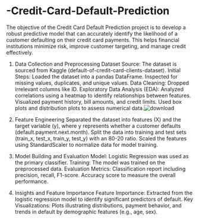 # -Credit-Card-Default-Prediction
The objective of the Credit Card Default Prediction project is to develop a robust predictive model that can accurately identify the likelihood of a customer defaulting on their credit card payments. This helps financial institutions minimize risk, improve customer targeting, and manage credit effectively.
1. Data Collection and Preprocessing
Dataset Source: The dataset is sourced from Kaggle (default-of-credit-card-clients-dataset).
Initial Steps:
Loaded the dataset into a pandas DataFrame.
Inspected for missing values, duplicates, and unique values.
Data Cleaning: Dropped irrelevant columns like ID.
Exploratory Data Analysis (EDA):
Analyzed correlations using a heatmap to identify relationships between features.
Visualized payment history, bill amounts, and credit limits.
Used box plots and distribution plots to assess numerical data.![download](https://github.com/user-attachments/assets/10113843-26b8-481c-8cff-428cfa3d0342)

2. Feature Engineering
Separated the dataset into features (X) and the target variable (y), where y represents whether a customer defaults (default.payment.next.month).
Split the data into training and test sets (train_x, test_x, train_y, test_y) with an 80-20 ratio.
Scaled the features using StandardScaler to normalize data for model training.


4. Model Building and Evaluation
Model: Logistic Regression was used as the primary classifier.
Training: The model was trained on the preprocessed data.
Evaluation Metrics:
Classification report including precision, recall, F1-score.
Accuracy score to measure the overall performance.
5. Insights and Feature Importance
Feature Importance: Extracted from the logistic regression model to identify significant predictors of default.
Key Visualizations:
Plots illustrating distributions, payment behavior, and trends in default by demographic features (e.g., age, sex).
